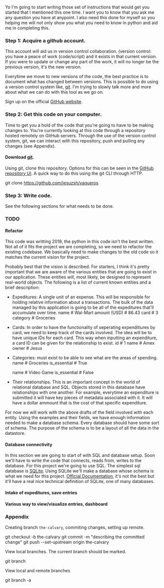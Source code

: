 Yo I'm going to start writing those set of instructions that would get you
started that I mentioned this one time. I want you to know that you ask me any
question you have at anypoint. I also need this done for myself so you helping
me will not only show you what you need to know in python and aid me in
completing this.

### Step 1: Acquire a github account. 
This account will aid us in version control collaboration. (version control:
you have a peace of work (code/script) and it exists in that current version.
If you were to update or change any part of the work, it will no longer be
the previous version, it's the new version. 

Everytime we move to new versions of the code, the best practice is to
document what has changed between versions. This is possible to do using a
version control system like, [git](https://git-scm.com/). I'm trying to slowly
talk more and more about what we can do with this tool as we go on.

Sign up on the official [GitHub website](https://github.com/).


### Step 2: Get this code on your computer.
Time to get you a hold of the code that you're going to have to be making
changes to. You're currently looking at this code through a repository hosted
remotely on GitHub servers. Through the use of the version control system, git,
we can interact with this repository, push and pulling any changes (see
Appendix). 

#### Download [git](https://git-scm.com/).

Using git, clone this repository. Options for this can be seen in the [GitHub
repository UI](https://github.com/jesuzsh/vaqueros). A quick way to do this
using the git CLI through HTTP.

  git clone https://github.com/jesuzsh/vaqueros


### Step 3: Write code.
See the following sections for what needs to be done. 


### TODO

#### Refactor
This code was writting 2018, the python in this code isn't the best written.
Not all of it fits the project we are completing, so we need to refactor the
existing codebase. We basically need to make changes to the old code so it
matches the current vision for the project.

Probably best that the vision is described. For starters, I think it's pretty
important that we are aware of the various entities that are going to exist in
our application. These entities will, most likely, be designed to represent 
real-world objects. The following is a list of current known entities and a 
brief description:

* Expeditures: A single unit of an expense. This will be responsible for 
holding relative information about a transactions. The bulk of the data managed
by this application is going to be all of the expeditures that'll accumulate
over time.
  name # Wal-Mart
  amount (USD) # 86.43
  card # 3
  category # Groceries

* Cards: In order to have the functionality of seperating expenditiures by card,
we need to keep track of the cards involved. The idea will be to have unique IDs
for each card. This way when inputting an expenditure, a card ID can be given for
the relationship to exist.
  id # 1
  name # Amex
  owner # Jesus

* Categories: must exist to be able to see what are the areas of spending.
  name # Groceries
  is_essential # True

  name # Video Game
  is_essential # False

* Their relationships. This is an important concept in the world of relational
database and SQL. Objects stored in this database have relationships with one
another. For example, everytime an expenditure is submitted it will have key 
pieces of metadata associated with it. It will have a dollar ammount that is
the cost of that specific expenditure.

For now we will work with the above drafts of the field involved with each
entity. Using the examples and their fields, we have enough information needed
to make a database schema. Every database should have some sort of schema. The
purpose of the schema is to be a layout of all the data in the datastore.

#### Database connectivity
In this section we are going to start of with SQL and database setup. Soon we'll
have to write the code that connects, reads from, writes to the database. For
this project we're going to use SQL. The simplest sql database is 
[SQLite](https://sqlite.org/index.html). Using SQLite we'll make a database
whose schema is what we need for this project.
[Official Documentation](https://sqlite.org/docs.html), it's not the best but
it'll have a real nice technical definition of SQLite, one of many databases.

#### Intake of expeditures, save entries

#### Various way to view/visualize entries, dashboard


### Appendix
Creating branch `the-calvary`, commiting changes, setting up remote. 

  git checkout -b the-calvary
  git commit -m "describing the committed change"
  git push --set-upstream origin the-calvary

View local branches. The current branch should be marked. 

  git branch

View local and remote branches

  git branch -a
